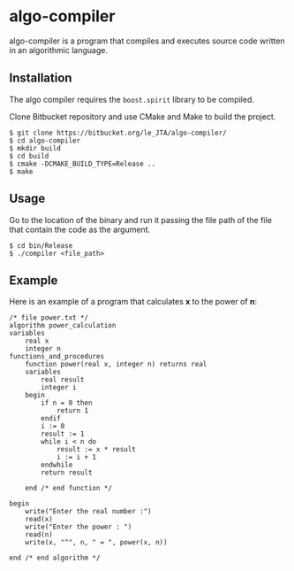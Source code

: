 # algo-compiler

algo-compiler is a program that compiles and executes source code written in an algorithmic language.

## Installation

The algo compiler requires the `boost.spirit` library to be compiled.

Clone Bitbucket repository and use CMake and Make to build the project.

```
$ git clone https://bitbucket.org/le_JTA/algo-compiler/
$ cd algo-compiler
$ mkdir build
$ cd build
$ cmake -DCMAKE_BUILD_TYPE=Release ..
$ make
```

## Usage

Go to the location of the binary and run it passing the file path of the file that contain the code as the argument.

```
$ cd bin/Release
$ ./compiler <file_path>
```

## Example

Here is an example of a program that calculates **x** to the power of **n**:

```
/* file power.txt */
algorithm power_calculation
variables
	real x
	integer n
functions_and_procedures
	function power(real x, integer n) returns real
	variables
		real result
		integer i
	begin
		if n = 0 then
			return 1
		endif
		i := 0
		result := 1
		while i < n do
			result := x * result
			i := i + 1
		endwhile
		return result

	end	/* end function */

begin
	write("Enter the real number :")
	read(x)
	write("Enter the power : ")
	read(n)
	write(x, "^", n, " = ", power(x, n))

end	/* end algorithm */
```
